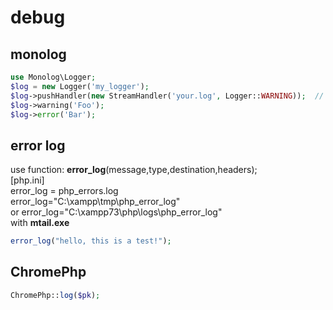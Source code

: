 # debug

## monolog

```php
use Monolog\Logger;
$log = new Logger('my_logger');
$log->pushHandler(new StreamHandler('your.log', Logger::WARNING));  // file name, current dir
$log->warning('Foo');
$log->error('Bar');
```

## error log

use function:  **error\_log**(message,type,destination,headers); \
\[php.ini] \
error\_log = php\_errors.log \
error\_log="C:\xampp\tmp\php\_error\_log" \
or error\_log="C:\xampp73\php\logs\php\_error\_log"\
with **mtail.exe**

```php
error_log("hello, this is a test!");
```

## ChromePhp

```php
ChromePhp::log($pk);
```
